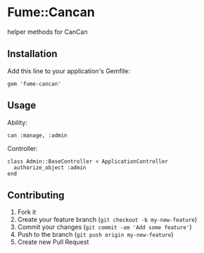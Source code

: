 # Fume::Cancan

helper methods for CanCan

## Installation

Add this line to your application's Gemfile:

    gem 'fume-cancan'

## Usage

Ability:

	can :manage, :admin

Controller:

	class Admin::BaseController < ApplicationController
	  authorize_object :admin
	end

## Contributing

1. Fork it
2. Create your feature branch (`git checkout -b my-new-feature`)
3. Commit your changes (`git commit -am 'Add some feature'`)
4. Push to the branch (`git push origin my-new-feature`)
5. Create new Pull Request
